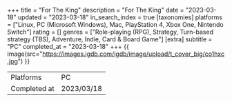 +++
title = "For The King"
description = "For The King"
date = "2023-03-18"
updated = "2023-03-18"
in_search_index = true
[taxonomies]
platforms = ["Linux, PC (Microsoft Windows), Mac, PlayStation 4, Xbox One, Nintendo Switch"]
rating = []
genres = ["Role-playing (RPG), Strategy, Turn-based strategy (TBS), Adventure, Indie, Card & Board Game"]
[extra]
subtitle = "PC"
completed_at = "2023-03-18"
+++
{{ image(src="https://images.igdb.com/igdb/image/upload/t_cover_big/co1hxc.jpg") }}

|              |            |
| ------------ | ---------- |
| Platforms    | PC |
| Completed at | 2023/03/18 |

